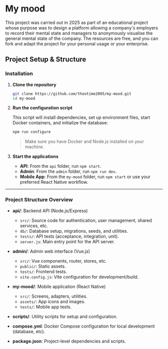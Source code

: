 # My mood
This project was carried out in 2025 as part of an educational project whose purpose was to design a platform allowing a company's employers to record their mental state and managers to anonymously visualise the general mental state of the company.
The resources are free, and you can fork and adapt the project for your personal usage or your enterprise.

## Project Setup & Structure

### Installation

1. **Clone the repository**
   
   ```sh
   git clone https://github.com/theotime2005/my-mood.git
   cd my-mood
   ```

2. **Run the configuration script**
   
   This script will install dependencies, set up environment files, start Docker containers, and initialize the database:
   
   ```sh
   npm run configure
   ```
   
   > Make sure you have Docker and Node.js installed on your machine.

3. **Start the applications**
   
   - **API**: From the `api` folder, run `npm start`.
   - **Admin**: From the `admin` folder, run `npm run dev`.
   - **Mobile App**: From the `my-mood` folder, run `npm start` or use your preferred React Native workflow.

---

### Project Structure Overview

- **api/**: Backend API (Node.js/Express)
  - `src/`: Source code for authentication, user management, shared services, etc.
  - `db/`: Database setup, migrations, seeds, and utilities.
  - `tests/`: API tests (acceptance, integration, unit).
  - `server.js`: Main entry point for the API server.

- **admin/**: Admin web interface (Vue.js)
  - `src/`: Vue components, router, stores, etc.
  - `public/`: Static assets.
  - `tests/`: Frontend tests.
  - `vite.config.js`: Vite configuration for development/build.

- **my-mood/**: Mobile application (React Native)
  - `src/`: Screens, adapters, utilities.
  - `assets/`: App icons and images.
  - `tests/`: Mobile app tests.
  
- **scripts/**: Utility scripts for setup and configuration.

- **compose.yml**: Docker Compose configuration for local development (database, etc).

- **package.json**: Project-level dependencies and scripts.
